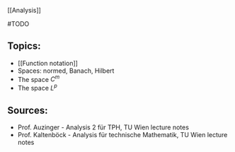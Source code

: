 [[Analysis]]


#TODO 


## Topics:
- [[Function notation]]
- Spaces: normed, Banach, Hilbert
- The space $C^m$
- The space $L^p$


## Sources:
- Prof. Auzinger - Analysis 2 für TPH, TU Wien lecture notes
- Prof. Kaltenböck - Analysis für technische Mathematik, TU Wien lecture notes
